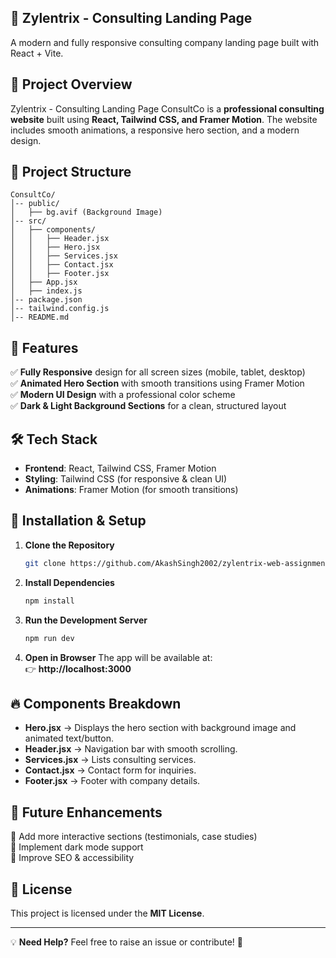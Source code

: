 ## 🚀 Zylentrix - Consulting Landing Page
A modern and fully responsive consulting company landing page built with React + Vite.

## 📌 Project Overview
Zylentrix - Consulting Landing Page ConsultCo is a **professional consulting website** built using **React, Tailwind CSS, and Framer Motion**. The website includes smooth animations, a responsive hero section, and a modern design.

## 📂 Project Structure
```
ConsultCo/
│-- public/
│   ├── bg.avif (Background Image)
│-- src/
│   ├── components/
│   │   ├── Header.jsx
│   │   ├── Hero.jsx
│   │   ├── Services.jsx
│   │   ├── Contact.jsx
│   │   ├── Footer.jsx
│   ├── App.jsx
│   ├── index.js
│-- package.json
│-- tailwind.config.js
│-- README.md
```

## 🚀 Features
✅ **Fully Responsive** design for all screen sizes (mobile, tablet, desktop)  
✅ **Animated Hero Section** with smooth transitions using Framer Motion  
✅ **Modern UI Design** with a professional color scheme  
✅ **Dark & Light Background Sections** for a clean, structured layout  

## 🛠️ Tech Stack
- **Frontend**: React, Tailwind CSS, Framer Motion
- **Styling**: Tailwind CSS (for responsive & clean UI)
- **Animations**: Framer Motion (for smooth transitions)

## 📌 Installation & Setup
1. **Clone the Repository**
   ```bash
   git clone https://github.com/AkashSingh2002/zylentrix-web-assignment.git
   ```

2. **Install Dependencies**
   ```bash
   npm install
   ```

3. **Run the Development Server**
   ```bash
   npm run dev
   ```

4. **Open in Browser**
   The app will be available at:  
   👉 **http://localhost:3000**

## 🔥 Components Breakdown
- **Hero.jsx** → Displays the hero section with background image and animated text/button.
- **Header.jsx** → Navigation bar with smooth scrolling.
- **Services.jsx** → Lists consulting services.
- **Contact.jsx** → Contact form for inquiries.
- **Footer.jsx** → Footer with company details.

## 📌 Future Enhancements
🔹 Add more interactive sections (testimonials, case studies)  
🔹 Implement dark mode support  
🔹 Improve SEO & accessibility  

## 📜 License
This project is licensed under the **MIT License**.

---
💡 **Need Help?** Feel free to raise an issue or contribute! 🚀

